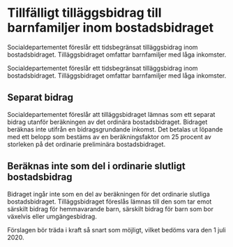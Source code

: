 # Tillfälligt tilläggsbidrag till barnfamiljer inom bostadsbidraget

Socialdepartementet föreslår ett tidsbegränsat tilläggsbidrag inom bostadsbidraget. Tilläggsbidraget omfattar barnfamiljer med låga inkomster.

Socialdepartementet föreslår ett tidsbegränsat tilläggsbidrag inom bostadsbidraget. Tilläggsbidraget omfattar barnfamiljer med låga inkomster.

## Separat bidrag

Socialdepartementet föreslår att tilläggsbidraget lämnas som ett separat bidrag utanför beräkningen av det ordinära bostadsbidraget. Bidraget beräknas inte utifrån en bidragsgrundande inkomst. Det betalas ut löpande med ett belopp som bestäms av en beräkningsfaktor om 25 procent av storleken på det ordinarie preliminära bostadsbidraget.

## Beräknas inte som del i ordinarie slutligt bostadsbidrag

Bidraget ingår inte som en del av beräkningen för det ordinarie slutliga bostadsbidraget. Tilläggsbidraget föreslås lämnas till den som tar emot särskilt bidrag för hemmavarande barn, särskilt bidrag för barn som bor växelvis eller umgängesbidrag.

Förslagen bör träda i kraft så snart som möjligt, vilket bedöms vara den 1 juli 2020.
